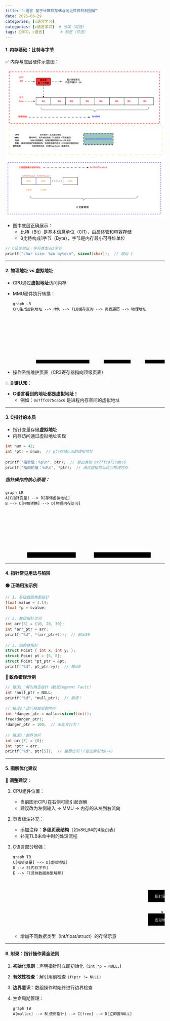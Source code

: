 ```yaml
---
title: "c语言-基于计算机存储与地址转换机制图解"
date: 2025-06-29
categories: [c语言学习]
categories: [c语言学习]  # 分类（可选）
tags: [学习，c语言]       # 标签（可选）
---
```


#### **1. 内存基础：比特与字节**

✅ 内存与底层硬件示意图：

![指针与内存](images/指针与内存.png)

- 图中底层正确展示：
  - 比特（Bit）是基本信息单位（0/1），由晶体管和电容存储
  - 8比特构成1字节（Byte），字节是内存最小可寻址单位

```c
// C语言验证：字符类型占1字节
printf("char size: %zu byte\n", sizeof(char));  // 输出 1
```

------

#### **2. 物理地址 vs 虚拟地址**

- CPU通过**虚拟地址**访问内存

- MMU硬件执行转换：

  ```mermaid
  graph LR
  CPU生成虚拟地址 --> MMU --> TLB缓存查询 --> 页表遍历 --> 物理地址
  ```

  <svg id="svgGraph71929028915440" width="100%" xmlns="http://www.w3.org/2000/svg" class="flowchart" style="overflow: hidden; max-width: 100%;" role="graphics-document document" aria-roledescription="flowchart-v2" xmlns:xlink="http://www.w3.org/1999/xlink" xmlns:ev="http://www.w3.org/2001/xml-events"><g id="viewport-20250629080415239" class="svg-pan-zoom_viewport" transform="matrix(0.9115329672369833,0,0,0.9115329672369833,65.9172899666872,131.2424792109486)" style="transform: matrix(0.911533, 0, 0, 0.911533, 65.91729, 131.242479);"><g><marker id="svgGraph71929028915440_flowchart-v2-pointEnd" class="marker flowchart-v2" viewBox="0 0 10 10" refX="5" refY="5" markerUnits="userSpaceOnUse" markerWidth="8" markerHeight="8" orient="auto"><path d="M 0 0 L 10 5 L 0 10 z" class="arrowMarkerPath" style="stroke-width: 1; stroke-dasharray: 1, 0;"></path></marker><marker id="svgGraph71929028915440_flowchart-v2-pointStart" class="marker flowchart-v2" viewBox="0 0 10 10" refX="4.5" refY="5" markerUnits="userSpaceOnUse" markerWidth="8" markerHeight="8" orient="auto"><path d="M 0 5 L 10 10 L 10 0 z" class="arrowMarkerPath" style="stroke-width: 1; stroke-dasharray: 1, 0;"></path></marker><marker id="svgGraph71929028915440_flowchart-v2-circleEnd" class="marker flowchart-v2" viewBox="0 0 10 10" refX="11" refY="5" markerUnits="userSpaceOnUse" markerWidth="11" markerHeight="11" orient="auto"><circle cx="5" cy="5" r="5" class="arrowMarkerPath" style="stroke-width: 1; stroke-dasharray: 1, 0;"></circle></marker><marker id="svgGraph71929028915440_flowchart-v2-circleStart" class="marker flowchart-v2" viewBox="0 0 10 10" refX="-1" refY="5" markerUnits="userSpaceOnUse" markerWidth="11" markerHeight="11" orient="auto"><circle cx="5" cy="5" r="5" class="arrowMarkerPath" style="stroke-width: 1; stroke-dasharray: 1, 0;"></circle></marker><marker id="svgGraph71929028915440_flowchart-v2-crossEnd" class="marker cross flowchart-v2" viewBox="0 0 11 11" refX="12" refY="5.2" markerUnits="userSpaceOnUse" markerWidth="11" markerHeight="11" orient="auto"><path d="M 1,1 l 9,9 M 10,1 l -9,9" class="arrowMarkerPath" style="stroke-width: 2; stroke-dasharray: 1, 0;"></path></marker><marker id="svgGraph71929028915440_flowchart-v2-crossStart" class="marker cross flowchart-v2" viewBox="0 0 11 11" refX="-1" refY="5.2" markerUnits="userSpaceOnUse" markerWidth="11" markerHeight="11" orient="auto"><path d="M 1,1 l 9,9 M 10,1 l -9,9" class="arrowMarkerPath" style="stroke-width: 2; stroke-dasharray: 1, 0;"></path></marker><g class="root"><g class="clusters"></g><g class="edgePaths"><path d="M192.875,35L197.042,35C201.208,35,209.542,35,217.208,35C224.875,35,231.875,35,235.375,35L238.875,35" id="L_CPU生成虚拟地址_MMU_0" class="edge-thickness-normal edge-pattern-solid edge-thickness-normal edge-pattern-solid flowchart-link" style="" marker-end="url(#svgGraph71929028915440_flowchart-v2-pointEnd)"></path><path d="M335.953,35L340.12,35C344.286,35,352.62,35,360.286,35C367.953,35,374.953,35,378.453,35L381.953,35" id="L_MMU_TLB缓存查询_0" class="edge-thickness-normal edge-pattern-solid edge-thickness-normal edge-pattern-solid flowchart-link" style="" marker-end="url(#svgGraph71929028915440_flowchart-v2-pointEnd)"></path><path d="M536.406,35L540.573,35C544.74,35,553.073,35,560.74,35C568.406,35,575.406,35,578.906,35L582.406,35" id="L_TLB缓存查询_页表遍历_0" class="edge-thickness-normal edge-pattern-solid edge-thickness-normal edge-pattern-solid flowchart-link" style="" marker-end="url(#svgGraph71929028915440_flowchart-v2-pointEnd)"></path><path d="M710.406,35L714.573,35C718.74,35,727.073,35,734.74,35C742.406,35,749.406,35,752.906,35L756.406,35" id="L_页表遍历_物理地址_0" class="edge-thickness-normal edge-pattern-solid edge-thickness-normal edge-pattern-solid flowchart-link" style="" marker-end="url(#svgGraph71929028915440_flowchart-v2-pointEnd)"></path></g><g class="edgeLabels"><g class="edgeLabel"><g class="label" transform="translate(0, 0)"><foreignObject width="0" height="0"><div xmlns="http://www.w3.org/1999/xhtml" class="labelBkg" style="margin: 0px; padding: 0px; border: 0px; font-style: inherit; font-variant-caps: inherit; font-weight: inherit; font-stretch: inherit; font-size: inherit; line-height: 1.5; font-family: inherit; font-size-adjust: inherit; font-kerning: inherit; font-variant-alternates: inherit; font-variant-ligatures: inherit; font-variant-numeric: inherit; font-variant-east-asian: inherit; font-variant-position: inherit; font-variant-emoji: inherit; font-feature-settings: inherit; font-optical-sizing: inherit; font-variation-settings: inherit; vertical-align: baseline; background-color: rgba(88, 88, 88, 0.5); display: table-cell; white-space: nowrap; max-width: 200px; text-align: center;"><span class="edgeLabel" style="margin: 0px; padding: 0px; border: 0px; font-style: inherit; font-variant-caps: inherit; font-weight: inherit; font-stretch: inherit; font-size: inherit; line-height: inherit; font-family: inherit !important; font-size-adjust: inherit; font-kerning: inherit; font-variant-alternates: inherit; font-variant-ligatures: inherit; font-variant-numeric: inherit; font-variant-east-asian: inherit; font-variant-position: inherit; font-variant-emoji: inherit; font-feature-settings: inherit; font-optical-sizing: inherit; font-variation-settings: inherit; vertical-align: baseline; fill: rgb(204, 204, 204); color: rgb(204, 204, 204); background-color: rgb(88, 88, 88); text-align: center;"></span></div></foreignObject></g></g><g class="edgeLabel"><g class="label" transform="translate(0, 0)"><foreignObject width="0" height="0"><div xmlns="http://www.w3.org/1999/xhtml" class="labelBkg" style="margin: 0px; padding: 0px; border: 0px; font-style: inherit; font-variant-caps: inherit; font-weight: inherit; font-stretch: inherit; font-size: inherit; line-height: 1.5; font-family: inherit; font-size-adjust: inherit; font-kerning: inherit; font-variant-alternates: inherit; font-variant-ligatures: inherit; font-variant-numeric: inherit; font-variant-east-asian: inherit; font-variant-position: inherit; font-variant-emoji: inherit; font-feature-settings: inherit; font-optical-sizing: inherit; font-variation-settings: inherit; vertical-align: baseline; background-color: rgba(88, 88, 88, 0.5); display: table-cell; white-space: nowrap; max-width: 200px; text-align: center;"><span class="edgeLabel" style="margin: 0px; padding: 0px; border: 0px; font-style: inherit; font-variant-caps: inherit; font-weight: inherit; font-stretch: inherit; font-size: inherit; line-height: inherit; font-family: inherit !important; font-size-adjust: inherit; font-kerning: inherit; font-variant-alternates: inherit; font-variant-ligatures: inherit; font-variant-numeric: inherit; font-variant-east-asian: inherit; font-variant-position: inherit; font-variant-emoji: inherit; font-feature-settings: inherit; font-optical-sizing: inherit; font-variation-settings: inherit; vertical-align: baseline; fill: rgb(204, 204, 204); color: rgb(204, 204, 204); background-color: rgb(88, 88, 88); text-align: center;"></span></div></foreignObject></g></g><g class="edgeLabel"><g class="label" transform="translate(0, 0)"><foreignObject width="0" height="0"><div xmlns="http://www.w3.org/1999/xhtml" class="labelBkg" style="margin: 0px; padding: 0px; border: 0px; font-style: inherit; font-variant-caps: inherit; font-weight: inherit; font-stretch: inherit; font-size: inherit; line-height: 1.5; font-family: inherit; font-size-adjust: inherit; font-kerning: inherit; font-variant-alternates: inherit; font-variant-ligatures: inherit; font-variant-numeric: inherit; font-variant-east-asian: inherit; font-variant-position: inherit; font-variant-emoji: inherit; font-feature-settings: inherit; font-optical-sizing: inherit; font-variation-settings: inherit; vertical-align: baseline; background-color: rgba(88, 88, 88, 0.5); display: table-cell; white-space: nowrap; max-width: 200px; text-align: center;"><span class="edgeLabel" style="margin: 0px; padding: 0px; border: 0px; font-style: inherit; font-variant-caps: inherit; font-weight: inherit; font-stretch: inherit; font-size: inherit; line-height: inherit; font-family: inherit !important; font-size-adjust: inherit; font-kerning: inherit; font-variant-alternates: inherit; font-variant-ligatures: inherit; font-variant-numeric: inherit; font-variant-east-asian: inherit; font-variant-position: inherit; font-variant-emoji: inherit; font-feature-settings: inherit; font-optical-sizing: inherit; font-variation-settings: inherit; vertical-align: baseline; fill: rgb(204, 204, 204); color: rgb(204, 204, 204); background-color: rgb(88, 88, 88); text-align: center;"></span></div></foreignObject></g></g><g class="edgeLabel"><g class="label" transform="translate(0, 0)"><foreignObject width="0" height="0"><div xmlns="http://www.w3.org/1999/xhtml" class="labelBkg" style="margin: 0px; padding: 0px; border: 0px; font-style: inherit; font-variant-caps: inherit; font-weight: inherit; font-stretch: inherit; font-size: inherit; line-height: 1.5; font-family: inherit; font-size-adjust: inherit; font-kerning: inherit; font-variant-alternates: inherit; font-variant-ligatures: inherit; font-variant-numeric: inherit; font-variant-east-asian: inherit; font-variant-position: inherit; font-variant-emoji: inherit; font-feature-settings: inherit; font-optical-sizing: inherit; font-variation-settings: inherit; vertical-align: baseline; background-color: rgba(88, 88, 88, 0.5); display: table-cell; white-space: nowrap; max-width: 200px; text-align: center;"><span class="edgeLabel" style="margin: 0px; padding: 0px; border: 0px; font-style: inherit; font-variant-caps: inherit; font-weight: inherit; font-stretch: inherit; font-size: inherit; line-height: inherit; font-family: inherit !important; font-size-adjust: inherit; font-kerning: inherit; font-variant-alternates: inherit; font-variant-ligatures: inherit; font-variant-numeric: inherit; font-variant-east-asian: inherit; font-variant-position: inherit; font-variant-emoji: inherit; font-feature-settings: inherit; font-optical-sizing: inherit; font-variation-settings: inherit; vertical-align: baseline; fill: rgb(204, 204, 204); color: rgb(204, 204, 204); background-color: rgb(88, 88, 88); text-align: center;"></span></div></foreignObject></g></g></g><g class="nodes"><g class="node default" id="flowchart-CPU生成虚拟地址-0" transform="translate(100.4375, 35)"><rect class="basic label-container" style="" x="-92.4375" y="-27" width="184.875" height="54"></rect><g class="label" style="" transform="translate(-62.4375, -12)"><rect></rect><foreignObject width="124.875" height="24"><div xmlns="http://www.w3.org/1999/xhtml" style="margin: 0px; padding: 0px; border: 0px; font-style: inherit; font-variant-caps: inherit; font-weight: inherit; font-stretch: inherit; font-size: inherit; line-height: 1.5; font-family: inherit; font-size-adjust: inherit; font-kerning: inherit; font-variant-alternates: inherit; font-variant-ligatures: inherit; font-variant-numeric: inherit; font-variant-east-asian: inherit; font-variant-position: inherit; font-variant-emoji: inherit; font-feature-settings: inherit; font-optical-sizing: inherit; font-variation-settings: inherit; vertical-align: baseline; display: table-cell; white-space: nowrap; max-width: 200px; text-align: center;"><span class="nodeLabel" style="margin: 0px; padding: 0px; border: 0px; font-style: inherit; font-variant-caps: inherit; font-weight: inherit; font-stretch: inherit; font-size: inherit; line-height: inherit; font-family: inherit !important; font-size-adjust: inherit; font-kerning: inherit; font-variant-alternates: inherit; font-variant-ligatures: inherit; font-variant-numeric: inherit; font-variant-east-asian: inherit; font-variant-position: inherit; font-variant-emoji: inherit; font-feature-settings: inherit; font-optical-sizing: inherit; font-variation-settings: inherit; vertical-align: baseline; fill: rgb(204, 204, 204); color: rgb(204, 204, 204);"><p style="margin: 0px; padding: 0px; border: 0px; font-style: inherit; font-variant-caps: inherit; font-weight: 400; font-stretch: inherit; font-size: 16px; line-height: 1.75; font-family: inherit; font-size-adjust: inherit; font-kerning: inherit; font-variant-alternates: inherit; font-variant-ligatures: inherit; font-variant-numeric: inherit; font-variant-east-asian: inherit; font-variant-position: inherit; font-variant-emoji: inherit; font-feature-settings: inherit; font-optical-sizing: inherit; font-variation-settings: inherit; vertical-align: baseline; word-break: break-word; overflow-wrap: break-word;">CPU生成虚拟地址</p></span></div></foreignObject></g></g><g class="node default" id="flowchart-MMU-1" transform="translate(289.4140625, 35)"><rect class="basic label-container" style="" x="-46.5390625" y="-27" width="93.078125" height="54"></rect><g class="label" style="" transform="translate(-16.5390625, -12)"><rect></rect><foreignObject width="33.078125" height="24"><div xmlns="http://www.w3.org/1999/xhtml" style="margin: 0px; padding: 0px; border: 0px; font-style: inherit; font-variant-caps: inherit; font-weight: inherit; font-stretch: inherit; font-size: inherit; line-height: 1.5; font-family: inherit; font-size-adjust: inherit; font-kerning: inherit; font-variant-alternates: inherit; font-variant-ligatures: inherit; font-variant-numeric: inherit; font-variant-east-asian: inherit; font-variant-position: inherit; font-variant-emoji: inherit; font-feature-settings: inherit; font-optical-sizing: inherit; font-variation-settings: inherit; vertical-align: baseline; display: table-cell; white-space: nowrap; max-width: 200px; text-align: center;"><span class="nodeLabel" style="margin: 0px; padding: 0px; border: 0px; font-style: inherit; font-variant-caps: inherit; font-weight: inherit; font-stretch: inherit; font-size: inherit; line-height: inherit; font-family: inherit !important; font-size-adjust: inherit; font-kerning: inherit; font-variant-alternates: inherit; font-variant-ligatures: inherit; font-variant-numeric: inherit; font-variant-east-asian: inherit; font-variant-position: inherit; font-variant-emoji: inherit; font-feature-settings: inherit; font-optical-sizing: inherit; font-variation-settings: inherit; vertical-align: baseline; fill: rgb(204, 204, 204); color: rgb(204, 204, 204);"><p style="margin: 0px; padding: 0px; border: 0px; font-style: inherit; font-variant-caps: inherit; font-weight: 400; font-stretch: inherit; font-size: 16px; line-height: 1.75; font-family: inherit; font-size-adjust: inherit; font-kerning: inherit; font-variant-alternates: inherit; font-variant-ligatures: inherit; font-variant-numeric: inherit; font-variant-east-asian: inherit; font-variant-position: inherit; font-variant-emoji: inherit; font-feature-settings: inherit; font-optical-sizing: inherit; font-variation-settings: inherit; vertical-align: baseline; word-break: break-word; overflow-wrap: break-word;">MMU</p></span></div></foreignObject></g></g><g class="node default" id="flowchart-TLB缓存查询-2" transform="translate(461.1796875, 35)"><rect class="basic label-container" style="" x="-75.2265625" y="-27" width="150.453125" height="54"></rect><g class="label" style="" transform="translate(-45.2265625, -12)"><rect></rect><foreignObject width="90.453125" height="24"><div xmlns="http://www.w3.org/1999/xhtml" style="margin: 0px; padding: 0px; border: 0px; font-style: inherit; font-variant-caps: inherit; font-weight: inherit; font-stretch: inherit; font-size: inherit; line-height: 1.5; font-family: inherit; font-size-adjust: inherit; font-kerning: inherit; font-variant-alternates: inherit; font-variant-ligatures: inherit; font-variant-numeric: inherit; font-variant-east-asian: inherit; font-variant-position: inherit; font-variant-emoji: inherit; font-feature-settings: inherit; font-optical-sizing: inherit; font-variation-settings: inherit; vertical-align: baseline; display: table-cell; white-space: nowrap; max-width: 200px; text-align: center;"><span class="nodeLabel" style="margin: 0px; padding: 0px; border: 0px; font-style: inherit; font-variant-caps: inherit; font-weight: inherit; font-stretch: inherit; font-size: inherit; line-height: inherit; font-family: inherit !important; font-size-adjust: inherit; font-kerning: inherit; font-variant-alternates: inherit; font-variant-ligatures: inherit; font-variant-numeric: inherit; font-variant-east-asian: inherit; font-variant-position: inherit; font-variant-emoji: inherit; font-feature-settings: inherit; font-optical-sizing: inherit; font-variation-settings: inherit; vertical-align: baseline; fill: rgb(204, 204, 204); color: rgb(204, 204, 204);"><p style="margin: 0px; padding: 0px; border: 0px; font-style: inherit; font-variant-caps: inherit; font-weight: 400; font-stretch: inherit; font-size: 16px; line-height: 1.75; font-family: inherit; font-size-adjust: inherit; font-kerning: inherit; font-variant-alternates: inherit; font-variant-ligatures: inherit; font-variant-numeric: inherit; font-variant-east-asian: inherit; font-variant-position: inherit; font-variant-emoji: inherit; font-feature-settings: inherit; font-optical-sizing: inherit; font-variation-settings: inherit; vertical-align: baseline; word-break: break-word; overflow-wrap: break-word;">TLB缓存查询</p></span></div></foreignObject></g></g><g class="node default" id="flowchart-页表遍历-3" transform="translate(648.40625, 35)"><rect class="basic label-container" style="" x="-62" y="-27" width="124" height="54"></rect><g class="label" style="" transform="translate(-32, -12)"><rect></rect><foreignObject width="64" height="24"><div xmlns="http://www.w3.org/1999/xhtml" style="margin: 0px; padding: 0px; border: 0px; font-style: inherit; font-variant-caps: inherit; font-weight: inherit; font-stretch: inherit; font-size: inherit; line-height: 1.5; font-family: inherit; font-size-adjust: inherit; font-kerning: inherit; font-variant-alternates: inherit; font-variant-ligatures: inherit; font-variant-numeric: inherit; font-variant-east-asian: inherit; font-variant-position: inherit; font-variant-emoji: inherit; font-feature-settings: inherit; font-optical-sizing: inherit; font-variation-settings: inherit; vertical-align: baseline; display: table-cell; white-space: nowrap; max-width: 200px; text-align: center;"><span class="nodeLabel" style="margin: 0px; padding: 0px; border: 0px; font-style: inherit; font-variant-caps: inherit; font-weight: inherit; font-stretch: inherit; font-size: inherit; line-height: inherit; font-family: inherit !important; font-size-adjust: inherit; font-kerning: inherit; font-variant-alternates: inherit; font-variant-ligatures: inherit; font-variant-numeric: inherit; font-variant-east-asian: inherit; font-variant-position: inherit; font-variant-emoji: inherit; font-feature-settings: inherit; font-optical-sizing: inherit; font-variation-settings: inherit; vertical-align: baseline; fill: rgb(204, 204, 204); color: rgb(204, 204, 204);"><p style="margin: 0px; padding: 0px; border: 0px; font-style: inherit; font-variant-caps: inherit; font-weight: 400; font-stretch: inherit; font-size: 16px; line-height: 1.75; font-family: inherit; font-size-adjust: inherit; font-kerning: inherit; font-variant-alternates: inherit; font-variant-ligatures: inherit; font-variant-numeric: inherit; font-variant-east-asian: inherit; font-variant-position: inherit; font-variant-emoji: inherit; font-feature-settings: inherit; font-optical-sizing: inherit; font-variation-settings: inherit; vertical-align: baseline; word-break: break-word; overflow-wrap: break-word;">页表遍历</p></span></div></foreignObject></g></g><g class="node default" id="flowchart-物理地址-4" transform="translate(822.40625, 35)"><rect class="basic label-container" style="" x="-62" y="-27" width="124" height="54"></rect><g class="label" style="" transform="translate(-32, -12)"><rect></rect><foreignObject width="64" height="24"><div xmlns="http://www.w3.org/1999/xhtml" style="margin: 0px; padding: 0px; border: 0px; font-style: inherit; font-variant-caps: inherit; font-weight: inherit; font-stretch: inherit; font-size: inherit; line-height: 1.5; font-family: inherit; font-size-adjust: inherit; font-kerning: inherit; font-variant-alternates: inherit; font-variant-ligatures: inherit; font-variant-numeric: inherit; font-variant-east-asian: inherit; font-variant-position: inherit; font-variant-emoji: inherit; font-feature-settings: inherit; font-optical-sizing: inherit; font-variation-settings: inherit; vertical-align: baseline; display: table-cell; white-space: nowrap; max-width: 200px; text-align: center;"><span class="nodeLabel" style="margin: 0px; padding: 0px; border: 0px; font-style: inherit; font-variant-caps: inherit; font-weight: inherit; font-stretch: inherit; font-size: inherit; line-height: inherit; font-family: inherit !important; font-size-adjust: inherit; font-kerning: inherit; font-variant-alternates: inherit; font-variant-ligatures: inherit; font-variant-numeric: inherit; font-variant-east-asian: inherit; font-variant-position: inherit; font-variant-emoji: inherit; font-feature-settings: inherit; font-optical-sizing: inherit; font-variation-settings: inherit; vertical-align: baseline; fill: rgb(204, 204, 204); color: rgb(204, 204, 204);"><p style="margin: 0px; padding: 0px; border: 0px; font-style: inherit; font-variant-caps: inherit; font-weight: 400; font-stretch: inherit; font-size: 16px; line-height: 1.75; font-family: inherit; font-size-adjust: inherit; font-kerning: inherit; font-variant-alternates: inherit; font-variant-ligatures: inherit; font-variant-numeric: inherit; font-variant-east-asian: inherit; font-variant-position: inherit; font-variant-emoji: inherit; font-feature-settings: inherit; font-optical-sizing: inherit; font-variation-settings: inherit; vertical-align: baseline; word-break: break-word; overflow-wrap: break-word;">物理地址</p></span></div></foreignObject></g></g></g></g></g></g></svg>

- 操作系统维护页表（CR3寄存器指向顶级页表）

💡 **关键认知**：

* **C语言看到的地址都是虚拟地址！​**​
  * 例如：`0x7ffc075cabc6` 是进程内存空间的虚拟地址

------

#### **3. C指针的本质**

- 指针变量存储**虚拟地址**
- 内存访问通过虚拟地址实现

```c
int num = 42;
int *ptr = &num;  // ptr存储num的虚拟地址

printf("指针值：%p\n", ptr);  // 输出类似 0x7ffc075cabc6
printf("指向的值：%d\n", *ptr);  // 通过虚拟地址访问物理内存
```

##### 指针操作的核心原理：

```mermaid
graph LR
A[C指针变量] --> B[存储虚拟地址] 
B --> C[MMU转换] --> D[物理内存访问]
```

<svg id="svgGraph26027589873850" width="100%" xmlns="http://www.w3.org/2000/svg" class="flowchart" style="overflow: hidden; max-width: 100%;" role="graphics-document document" aria-roledescription="flowchart-v2" xmlns:xlink="http://www.w3.org/1999/xlink" xmlns:ev="http://www.w3.org/2001/xml-events"><g id="viewport-20250629080423765" class="svg-pan-zoom_viewport" transform="matrix(1.1504052567605683,0,0,1.1504052567605683,59.87502621187563,123.83743854895118)" style="transform: matrix(1.150405, 0, 0, 1.150405, 59.875026, 123.837439);"><g><marker id="svgGraph26027589873850_flowchart-v2-pointEnd" class="marker flowchart-v2" viewBox="0 0 10 10" refX="5" refY="5" markerUnits="userSpaceOnUse" markerWidth="8" markerHeight="8" orient="auto"><path d="M 0 0 L 10 5 L 0 10 z" class="arrowMarkerPath" style="stroke-width: 1; stroke-dasharray: 1, 0;"></path></marker><marker id="svgGraph26027589873850_flowchart-v2-pointStart" class="marker flowchart-v2" viewBox="0 0 10 10" refX="4.5" refY="5" markerUnits="userSpaceOnUse" markerWidth="8" markerHeight="8" orient="auto"><path d="M 0 5 L 10 10 L 10 0 z" class="arrowMarkerPath" style="stroke-width: 1; stroke-dasharray: 1, 0;"></path></marker><marker id="svgGraph26027589873850_flowchart-v2-circleEnd" class="marker flowchart-v2" viewBox="0 0 10 10" refX="11" refY="5" markerUnits="userSpaceOnUse" markerWidth="11" markerHeight="11" orient="auto"><circle cx="5" cy="5" r="5" class="arrowMarkerPath" style="stroke-width: 1; stroke-dasharray: 1, 0;"></circle></marker><marker id="svgGraph26027589873850_flowchart-v2-circleStart" class="marker flowchart-v2" viewBox="0 0 10 10" refX="-1" refY="5" markerUnits="userSpaceOnUse" markerWidth="11" markerHeight="11" orient="auto"><circle cx="5" cy="5" r="5" class="arrowMarkerPath" style="stroke-width: 1; stroke-dasharray: 1, 0;"></circle></marker><marker id="svgGraph26027589873850_flowchart-v2-crossEnd" class="marker cross flowchart-v2" viewBox="0 0 11 11" refX="12" refY="5.2" markerUnits="userSpaceOnUse" markerWidth="11" markerHeight="11" orient="auto"><path d="M 1,1 l 9,9 M 10,1 l -9,9" class="arrowMarkerPath" style="stroke-width: 2; stroke-dasharray: 1, 0;"></path></marker><marker id="svgGraph26027589873850_flowchart-v2-crossStart" class="marker cross flowchart-v2" viewBox="0 0 11 11" refX="-1" refY="5.2" markerUnits="userSpaceOnUse" markerWidth="11" markerHeight="11" orient="auto"><path d="M 1,1 l 9,9 M 10,1 l -9,9" class="arrowMarkerPath" style="stroke-width: 2; stroke-dasharray: 1, 0;"></path></marker><g class="root"><g class="clusters"></g><g class="edgePaths"><path d="M141.578,35L145.745,35C149.911,35,158.245,35,165.911,35C173.578,35,180.578,35,184.078,35L187.578,35" id="L_A_B_0" class="edge-thickness-normal edge-pattern-solid edge-thickness-normal edge-pattern-solid flowchart-link" style="" marker-end="url(#svgGraph26027589873850_flowchart-v2-pointEnd)"></path><path d="M347.578,35L351.745,35C355.911,35,364.245,35,371.911,35C379.578,35,386.578,35,390.078,35L393.578,35" id="L_B_C_0" class="edge-thickness-normal edge-pattern-solid edge-thickness-normal edge-pattern-solid flowchart-link" style="" marker-end="url(#svgGraph26027589873850_flowchart-v2-pointEnd)"></path><path d="M522.656,35L526.823,35C530.99,35,539.323,35,546.99,35C554.656,35,561.656,35,565.156,35L568.656,35" id="L_C_D_0" class="edge-thickness-normal edge-pattern-solid edge-thickness-normal edge-pattern-solid flowchart-link" style="" marker-end="url(#svgGraph26027589873850_flowchart-v2-pointEnd)"></path></g><g class="edgeLabels"><g class="edgeLabel"><g class="label" transform="translate(0, 0)"><foreignObject width="0" height="0"><div xmlns="http://www.w3.org/1999/xhtml" class="labelBkg" style="margin: 0px; padding: 0px; border: 0px; font-style: inherit; font-variant-caps: inherit; font-weight: inherit; font-stretch: inherit; font-size: inherit; line-height: 1.5; font-family: inherit; font-size-adjust: inherit; font-kerning: inherit; font-variant-alternates: inherit; font-variant-ligatures: inherit; font-variant-numeric: inherit; font-variant-east-asian: inherit; font-variant-position: inherit; font-variant-emoji: inherit; font-feature-settings: inherit; font-optical-sizing: inherit; font-variation-settings: inherit; vertical-align: baseline; background-color: rgba(88, 88, 88, 0.5); display: table-cell; white-space: nowrap; max-width: 200px; text-align: center;"><span class="edgeLabel" style="margin: 0px; padding: 0px; border: 0px; font-style: inherit; font-variant-caps: inherit; font-weight: inherit; font-stretch: inherit; font-size: inherit; line-height: inherit; font-family: inherit !important; font-size-adjust: inherit; font-kerning: inherit; font-variant-alternates: inherit; font-variant-ligatures: inherit; font-variant-numeric: inherit; font-variant-east-asian: inherit; font-variant-position: inherit; font-variant-emoji: inherit; font-feature-settings: inherit; font-optical-sizing: inherit; font-variation-settings: inherit; vertical-align: baseline; fill: rgb(204, 204, 204); color: rgb(204, 204, 204); background-color: rgb(88, 88, 88); text-align: center;"></span></div></foreignObject></g></g><g class="edgeLabel"><g class="label" transform="translate(0, 0)"><foreignObject width="0" height="0"><div xmlns="http://www.w3.org/1999/xhtml" class="labelBkg" style="margin: 0px; padding: 0px; border: 0px; font-style: inherit; font-variant-caps: inherit; font-weight: inherit; font-stretch: inherit; font-size: inherit; line-height: 1.5; font-family: inherit; font-size-adjust: inherit; font-kerning: inherit; font-variant-alternates: inherit; font-variant-ligatures: inherit; font-variant-numeric: inherit; font-variant-east-asian: inherit; font-variant-position: inherit; font-variant-emoji: inherit; font-feature-settings: inherit; font-optical-sizing: inherit; font-variation-settings: inherit; vertical-align: baseline; background-color: rgba(88, 88, 88, 0.5); display: table-cell; white-space: nowrap; max-width: 200px; text-align: center;"><span class="edgeLabel" style="margin: 0px; padding: 0px; border: 0px; font-style: inherit; font-variant-caps: inherit; font-weight: inherit; font-stretch: inherit; font-size: inherit; line-height: inherit; font-family: inherit !important; font-size-adjust: inherit; font-kerning: inherit; font-variant-alternates: inherit; font-variant-ligatures: inherit; font-variant-numeric: inherit; font-variant-east-asian: inherit; font-variant-position: inherit; font-variant-emoji: inherit; font-feature-settings: inherit; font-optical-sizing: inherit; font-variation-settings: inherit; vertical-align: baseline; fill: rgb(204, 204, 204); color: rgb(204, 204, 204); background-color: rgb(88, 88, 88); text-align: center;"></span></div></foreignObject></g></g><g class="edgeLabel"><g class="label" transform="translate(0, 0)"><foreignObject width="0" height="0"><div xmlns="http://www.w3.org/1999/xhtml" class="labelBkg" style="margin: 0px; padding: 0px; border: 0px; font-style: inherit; font-variant-caps: inherit; font-weight: inherit; font-stretch: inherit; font-size: inherit; line-height: 1.5; font-family: inherit; font-size-adjust: inherit; font-kerning: inherit; font-variant-alternates: inherit; font-variant-ligatures: inherit; font-variant-numeric: inherit; font-variant-east-asian: inherit; font-variant-position: inherit; font-variant-emoji: inherit; font-feature-settings: inherit; font-optical-sizing: inherit; font-variation-settings: inherit; vertical-align: baseline; background-color: rgba(88, 88, 88, 0.5); display: table-cell; white-space: nowrap; max-width: 200px; text-align: center;"><span class="edgeLabel" style="margin: 0px; padding: 0px; border: 0px; font-style: inherit; font-variant-caps: inherit; font-weight: inherit; font-stretch: inherit; font-size: inherit; line-height: inherit; font-family: inherit !important; font-size-adjust: inherit; font-kerning: inherit; font-variant-alternates: inherit; font-variant-ligatures: inherit; font-variant-numeric: inherit; font-variant-east-asian: inherit; font-variant-position: inherit; font-variant-emoji: inherit; font-feature-settings: inherit; font-optical-sizing: inherit; font-variation-settings: inherit; vertical-align: baseline; fill: rgb(204, 204, 204); color: rgb(204, 204, 204); background-color: rgb(88, 88, 88); text-align: center;"></span></div></foreignObject></g></g></g><g class="nodes"><g class="node default" id="flowchart-A-0" transform="translate(74.7890625, 35)"><rect class="basic label-container" style="" x="-66.7890625" y="-27" width="133.578125" height="54"></rect><g class="label" style="" transform="translate(-36.7890625, -12)"><rect></rect><foreignObject width="73.578125" height="24"><div xmlns="http://www.w3.org/1999/xhtml" style="margin: 0px; padding: 0px; border: 0px; font-style: inherit; font-variant-caps: inherit; font-weight: inherit; font-stretch: inherit; font-size: inherit; line-height: 1.5; font-family: inherit; font-size-adjust: inherit; font-kerning: inherit; font-variant-alternates: inherit; font-variant-ligatures: inherit; font-variant-numeric: inherit; font-variant-east-asian: inherit; font-variant-position: inherit; font-variant-emoji: inherit; font-feature-settings: inherit; font-optical-sizing: inherit; font-variation-settings: inherit; vertical-align: baseline; display: table-cell; white-space: nowrap; max-width: 200px; text-align: center;"><span class="nodeLabel" style="margin: 0px; padding: 0px; border: 0px; font-style: inherit; font-variant-caps: inherit; font-weight: inherit; font-stretch: inherit; font-size: inherit; line-height: inherit; font-family: inherit !important; font-size-adjust: inherit; font-kerning: inherit; font-variant-alternates: inherit; font-variant-ligatures: inherit; font-variant-numeric: inherit; font-variant-east-asian: inherit; font-variant-position: inherit; font-variant-emoji: inherit; font-feature-settings: inherit; font-optical-sizing: inherit; font-variation-settings: inherit; vertical-align: baseline; fill: rgb(204, 204, 204); color: rgb(204, 204, 204);"><p style="margin: 0px; padding: 0px; border: 0px; font-style: inherit; font-variant-caps: inherit; font-weight: 400; font-stretch: inherit; font-size: 16px; line-height: 1.75; font-family: inherit; font-size-adjust: inherit; font-kerning: inherit; font-variant-alternates: inherit; font-variant-ligatures: inherit; font-variant-numeric: inherit; font-variant-east-asian: inherit; font-variant-position: inherit; font-variant-emoji: inherit; font-feature-settings: inherit; font-optical-sizing: inherit; font-variation-settings: inherit; vertical-align: baseline; word-break: break-word; overflow-wrap: break-word;">C指针变量</p></span></div></foreignObject></g></g><g class="node default" id="flowchart-B-1" transform="translate(269.578125, 35)"><rect class="basic label-container" style="" x="-78" y="-27" width="156" height="54"></rect><g class="label" style="" transform="translate(-48, -12)"><rect></rect><foreignObject width="96" height="24"><div xmlns="http://www.w3.org/1999/xhtml" style="margin: 0px; padding: 0px; border: 0px; font-style: inherit; font-variant-caps: inherit; font-weight: inherit; font-stretch: inherit; font-size: inherit; line-height: 1.5; font-family: inherit; font-size-adjust: inherit; font-kerning: inherit; font-variant-alternates: inherit; font-variant-ligatures: inherit; font-variant-numeric: inherit; font-variant-east-asian: inherit; font-variant-position: inherit; font-variant-emoji: inherit; font-feature-settings: inherit; font-optical-sizing: inherit; font-variation-settings: inherit; vertical-align: baseline; display: table-cell; white-space: nowrap; max-width: 200px; text-align: center;"><span class="nodeLabel" style="margin: 0px; padding: 0px; border: 0px; font-style: inherit; font-variant-caps: inherit; font-weight: inherit; font-stretch: inherit; font-size: inherit; line-height: inherit; font-family: inherit !important; font-size-adjust: inherit; font-kerning: inherit; font-variant-alternates: inherit; font-variant-ligatures: inherit; font-variant-numeric: inherit; font-variant-east-asian: inherit; font-variant-position: inherit; font-variant-emoji: inherit; font-feature-settings: inherit; font-optical-sizing: inherit; font-variation-settings: inherit; vertical-align: baseline; fill: rgb(204, 204, 204); color: rgb(204, 204, 204);"><p style="margin: 0px; padding: 0px; border: 0px; font-style: inherit; font-variant-caps: inherit; font-weight: 400; font-stretch: inherit; font-size: 16px; line-height: 1.75; font-family: inherit; font-size-adjust: inherit; font-kerning: inherit; font-variant-alternates: inherit; font-variant-ligatures: inherit; font-variant-numeric: inherit; font-variant-east-asian: inherit; font-variant-position: inherit; font-variant-emoji: inherit; font-feature-settings: inherit; font-optical-sizing: inherit; font-variation-settings: inherit; vertical-align: baseline; word-break: break-word; overflow-wrap: break-word;">存储虚拟地址</p></span></div></foreignObject></g></g><g class="node default" id="flowchart-C-3" transform="translate(460.1171875, 35)"><rect class="basic label-container" style="" x="-62.5390625" y="-27" width="125.078125" height="54"></rect><g class="label" style="" transform="translate(-32.5390625, -12)"><rect></rect><foreignObject width="65.078125" height="24"><div xmlns="http://www.w3.org/1999/xhtml" style="margin: 0px; padding: 0px; border: 0px; font-style: inherit; font-variant-caps: inherit; font-weight: inherit; font-stretch: inherit; font-size: inherit; line-height: 1.5; font-family: inherit; font-size-adjust: inherit; font-kerning: inherit; font-variant-alternates: inherit; font-variant-ligatures: inherit; font-variant-numeric: inherit; font-variant-east-asian: inherit; font-variant-position: inherit; font-variant-emoji: inherit; font-feature-settings: inherit; font-optical-sizing: inherit; font-variation-settings: inherit; vertical-align: baseline; display: table-cell; white-space: nowrap; max-width: 200px; text-align: center;"><span class="nodeLabel" style="margin: 0px; padding: 0px; border: 0px; font-style: inherit; font-variant-caps: inherit; font-weight: inherit; font-stretch: inherit; font-size: inherit; line-height: inherit; font-family: inherit !important; font-size-adjust: inherit; font-kerning: inherit; font-variant-alternates: inherit; font-variant-ligatures: inherit; font-variant-numeric: inherit; font-variant-east-asian: inherit; font-variant-position: inherit; font-variant-emoji: inherit; font-feature-settings: inherit; font-optical-sizing: inherit; font-variation-settings: inherit; vertical-align: baseline; fill: rgb(204, 204, 204); color: rgb(204, 204, 204);"><p style="margin: 0px; padding: 0px; border: 0px; font-style: inherit; font-variant-caps: inherit; font-weight: 400; font-stretch: inherit; font-size: 16px; line-height: 1.75; font-family: inherit; font-size-adjust: inherit; font-kerning: inherit; font-variant-alternates: inherit; font-variant-ligatures: inherit; font-variant-numeric: inherit; font-variant-east-asian: inherit; font-variant-position: inherit; font-variant-emoji: inherit; font-feature-settings: inherit; font-optical-sizing: inherit; font-variation-settings: inherit; vertical-align: baseline; word-break: break-word; overflow-wrap: break-word;">MMU转换</p></span></div></foreignObject></g></g><g class="node default" id="flowchart-D-4" transform="translate(650.65625, 35)"><rect class="basic label-container" style="" x="-78" y="-27" width="156" height="54"></rect><g class="label" style="" transform="translate(-48, -12)"><rect></rect><foreignObject width="96" height="24"><div xmlns="http://www.w3.org/1999/xhtml" style="margin: 0px; padding: 0px; border: 0px; font-style: inherit; font-variant-caps: inherit; font-weight: inherit; font-stretch: inherit; font-size: inherit; line-height: 1.5; font-family: inherit; font-size-adjust: inherit; font-kerning: inherit; font-variant-alternates: inherit; font-variant-ligatures: inherit; font-variant-numeric: inherit; font-variant-east-asian: inherit; font-variant-position: inherit; font-variant-emoji: inherit; font-feature-settings: inherit; font-optical-sizing: inherit; font-variation-settings: inherit; vertical-align: baseline; display: table-cell; white-space: nowrap; max-width: 200px; text-align: center;"><span class="nodeLabel" style="margin: 0px; padding: 0px; border: 0px; font-style: inherit; font-variant-caps: inherit; font-weight: inherit; font-stretch: inherit; font-size: inherit; line-height: inherit; font-family: inherit !important; font-size-adjust: inherit; font-kerning: inherit; font-variant-alternates: inherit; font-variant-ligatures: inherit; font-variant-numeric: inherit; font-variant-east-asian: inherit; font-variant-position: inherit; font-variant-emoji: inherit; font-feature-settings: inherit; font-optical-sizing: inherit; font-variation-settings: inherit; vertical-align: baseline; fill: rgb(204, 204, 204); color: rgb(204, 204, 204);"><p style="margin: 0px; padding: 0px; border: 0px; font-style: inherit; font-variant-caps: inherit; font-weight: 400; font-stretch: inherit; font-size: 16px; line-height: 1.75; font-family: inherit; font-size-adjust: inherit; font-kerning: inherit; font-variant-alternates: inherit; font-variant-ligatures: inherit; font-variant-numeric: inherit; font-variant-east-asian: inherit; font-variant-position: inherit; font-variant-emoji: inherit; font-feature-settings: inherit; font-optical-sizing: inherit; font-variation-settings: inherit; vertical-align: baseline; word-break: break-word; overflow-wrap: break-word;">物理内存访问</p></span></div></foreignObject></g></g></g></g></g></g></svg>

------

#### **4. 指针常见用法与陷阱**

**🟢 正确用法示例**

```c
// 1. 基础数据类型指针
float value = 3.14;
float *p = &value;

// 2. 数组指针访问
int arr[3] = {10, 20, 30};
int *arr_ptr = arr;
printf("%d", *(arr_ptr+1));  // 输出20

// 3. 结构体指针
struct Point { int x; int y; };
struct Point pt = {5, 8};
struct Point *pt_ptr = &pt;
printf("%d", pt_ptr->y);  // 输出8
```

**🔴 致命错误示例**

```c
// 错误1：解引用空指针（触发Segment Fault）
int *null_ptr = NULL;
printf("%d", *null_ptr);  // 崩溃！

// 错误2：访问释放后的内存
int *danger_ptr = malloc(sizeof(int));
free(danger_ptr);
*danger_ptr = 100;  // 未定义行为！

// 错误3：越界访问
int arr[5] = {0};
int *ptr = arr;
printf("%d", ptr[5]);  // 越界访问！(合法索引为0-4)
```

------

#### **5. 图解优化建议**

🔧 **调整建议**：

1. CPU组件位置：

   - 当前图示CPU在右侧可能引起误解
   - 建议改为左侧输入 → MMU → 内存的从左到右流向

2. 页表标注补充：

   - 添加注释：**多级页表结构**（如x86_64的4级页表）
   - 补充TLB未命中时的处理流程

3. C语言部分增强：

   ```mermaid
   graph TB
   C[指针变量] --> D[虚拟地址]
   D --> E[内存字节]
   E --> F[具体数据类型解释]
   ```

   <svg id="svgGraph43660872018404" width="100%" xmlns="http://www.w3.org/2000/svg" class="flowchart" style="overflow: hidden; max-width: 100%;" role="graphics-document document" aria-roledescription="flowchart-v2" xmlns:xlink="http://www.w3.org/1999/xlink" xmlns:ev="http://www.w3.org/2001/xml-events"><g id="viewport-20250629080441185" class="svg-pan-zoom_viewport" transform="matrix(0.7157051114460957,0,0,0.7157051114460957,398.8609018816109,25.663149437150288)" style="transform: matrix(0.715705, 0, 0, 0.715705, 398.860902, 25.663149);"><g><marker id="svgGraph43660872018404_flowchart-v2-pointEnd" class="marker flowchart-v2" viewBox="0 0 10 10" refX="5" refY="5" markerUnits="userSpaceOnUse" markerWidth="8" markerHeight="8" orient="auto"><path d="M 0 0 L 10 5 L 0 10 z" class="arrowMarkerPath" style="stroke-width: 1; stroke-dasharray: 1, 0;"></path></marker><marker id="svgGraph43660872018404_flowchart-v2-pointStart" class="marker flowchart-v2" viewBox="0 0 10 10" refX="4.5" refY="5" markerUnits="userSpaceOnUse" markerWidth="8" markerHeight="8" orient="auto"><path d="M 0 5 L 10 10 L 10 0 z" class="arrowMarkerPath" style="stroke-width: 1; stroke-dasharray: 1, 0;"></path></marker><marker id="svgGraph43660872018404_flowchart-v2-circleEnd" class="marker flowchart-v2" viewBox="0 0 10 10" refX="11" refY="5" markerUnits="userSpaceOnUse" markerWidth="11" markerHeight="11" orient="auto"><circle cx="5" cy="5" r="5" class="arrowMarkerPath" style="stroke-width: 1; stroke-dasharray: 1, 0;"></circle></marker><marker id="svgGraph43660872018404_flowchart-v2-circleStart" class="marker flowchart-v2" viewBox="0 0 10 10" refX="-1" refY="5" markerUnits="userSpaceOnUse" markerWidth="11" markerHeight="11" orient="auto"><circle cx="5" cy="5" r="5" class="arrowMarkerPath" style="stroke-width: 1; stroke-dasharray: 1, 0;"></circle></marker><marker id="svgGraph43660872018404_flowchart-v2-crossEnd" class="marker cross flowchart-v2" viewBox="0 0 11 11" refX="12" refY="5.2" markerUnits="userSpaceOnUse" markerWidth="11" markerHeight="11" orient="auto"><path d="M 1,1 l 9,9 M 10,1 l -9,9" class="arrowMarkerPath" style="stroke-width: 2; stroke-dasharray: 1, 0;"></path></marker><marker id="svgGraph43660872018404_flowchart-v2-crossStart" class="marker cross flowchart-v2" viewBox="0 0 11 11" refX="-1" refY="5.2" markerUnits="userSpaceOnUse" markerWidth="11" markerHeight="11" orient="auto"><path d="M 1,1 l 9,9 M 10,1 l -9,9" class="arrowMarkerPath" style="stroke-width: 2; stroke-dasharray: 1, 0;"></path></marker><g class="root"><g class="clusters"></g><g class="edgePaths"><path d="M102,62L102,66.167C102,70.333,102,78.667,102,86.333C102,94,102,101,102,104.5L102,108" id="L_C_D_0" class="edge-thickness-normal edge-pattern-solid edge-thickness-normal edge-pattern-solid flowchart-link" style="" marker-end="url(#svgGraph43660872018404_flowchart-v2-pointEnd)"></path><path d="M102,166L102,170.167C102,174.333,102,182.667,102,190.333C102,198,102,205,102,208.5L102,212" id="L_D_E_0" class="edge-thickness-normal edge-pattern-solid edge-thickness-normal edge-pattern-solid flowchart-link" style="" marker-end="url(#svgGraph43660872018404_flowchart-v2-pointEnd)"></path><path d="M102,270L102,274.167C102,278.333,102,286.667,102,294.333C102,302,102,309,102,312.5L102,316" id="L_E_F_0" class="edge-thickness-normal edge-pattern-solid edge-thickness-normal edge-pattern-solid flowchart-link" style="" marker-end="url(#svgGraph43660872018404_flowchart-v2-pointEnd)"></path></g><g class="edgeLabels"><g class="edgeLabel"><g class="label" transform="translate(0, 0)"><foreignObject width="0" height="0"><div xmlns="http://www.w3.org/1999/xhtml" class="labelBkg" style="margin: 0px; padding: 0px; border: 0px; font-style: inherit; font-variant-caps: inherit; font-weight: inherit; font-stretch: inherit; font-size: inherit; line-height: 1.5; font-family: inherit; font-size-adjust: inherit; font-kerning: inherit; font-variant-alternates: inherit; font-variant-ligatures: inherit; font-variant-numeric: inherit; font-variant-east-asian: inherit; font-variant-position: inherit; font-variant-emoji: inherit; font-feature-settings: inherit; font-optical-sizing: inherit; font-variation-settings: inherit; vertical-align: baseline; background-color: rgba(88, 88, 88, 0.5); display: table-cell; white-space: nowrap; max-width: 200px; text-align: center;"><span class="edgeLabel" style="margin: 0px; padding: 0px; border: 0px; font-style: inherit; font-variant-caps: inherit; font-weight: inherit; font-stretch: inherit; font-size: inherit; line-height: inherit; font-family: inherit !important; font-size-adjust: inherit; font-kerning: inherit; font-variant-alternates: inherit; font-variant-ligatures: inherit; font-variant-numeric: inherit; font-variant-east-asian: inherit; font-variant-position: inherit; font-variant-emoji: inherit; font-feature-settings: inherit; font-optical-sizing: inherit; font-variation-settings: inherit; vertical-align: baseline; fill: rgb(204, 204, 204); color: rgb(204, 204, 204); background-color: rgb(88, 88, 88); text-align: center;"></span></div></foreignObject></g></g><g class="edgeLabel"><g class="label" transform="translate(0, 0)"><foreignObject width="0" height="0"><div xmlns="http://www.w3.org/1999/xhtml" class="labelBkg" style="margin: 0px; padding: 0px; border: 0px; font-style: inherit; font-variant-caps: inherit; font-weight: inherit; font-stretch: inherit; font-size: inherit; line-height: 1.5; font-family: inherit; font-size-adjust: inherit; font-kerning: inherit; font-variant-alternates: inherit; font-variant-ligatures: inherit; font-variant-numeric: inherit; font-variant-east-asian: inherit; font-variant-position: inherit; font-variant-emoji: inherit; font-feature-settings: inherit; font-optical-sizing: inherit; font-variation-settings: inherit; vertical-align: baseline; background-color: rgba(88, 88, 88, 0.5); display: table-cell; white-space: nowrap; max-width: 200px; text-align: center;"><span class="edgeLabel" style="margin: 0px; padding: 0px; border: 0px; font-style: inherit; font-variant-caps: inherit; font-weight: inherit; font-stretch: inherit; font-size: inherit; line-height: inherit; font-family: inherit !important; font-size-adjust: inherit; font-kerning: inherit; font-variant-alternates: inherit; font-variant-ligatures: inherit; font-variant-numeric: inherit; font-variant-east-asian: inherit; font-variant-position: inherit; font-variant-emoji: inherit; font-feature-settings: inherit; font-optical-sizing: inherit; font-variation-settings: inherit; vertical-align: baseline; fill: rgb(204, 204, 204); color: rgb(204, 204, 204); background-color: rgb(88, 88, 88); text-align: center;"></span></div></foreignObject></g></g><g class="edgeLabel"><g class="label" transform="translate(0, 0)"><foreignObject width="0" height="0"><div xmlns="http://www.w3.org/1999/xhtml" class="labelBkg" style="margin: 0px; padding: 0px; border: 0px; font-style: inherit; font-variant-caps: inherit; font-weight: inherit; font-stretch: inherit; font-size: inherit; line-height: 1.5; font-family: inherit; font-size-adjust: inherit; font-kerning: inherit; font-variant-alternates: inherit; font-variant-ligatures: inherit; font-variant-numeric: inherit; font-variant-east-asian: inherit; font-variant-position: inherit; font-variant-emoji: inherit; font-feature-settings: inherit; font-optical-sizing: inherit; font-variation-settings: inherit; vertical-align: baseline; background-color: rgba(88, 88, 88, 0.5); display: table-cell; white-space: nowrap; max-width: 200px; text-align: center;"><span class="edgeLabel" style="margin: 0px; padding: 0px; border: 0px; font-style: inherit; font-variant-caps: inherit; font-weight: inherit; font-stretch: inherit; font-size: inherit; line-height: inherit; font-family: inherit !important; font-size-adjust: inherit; font-kerning: inherit; font-variant-alternates: inherit; font-variant-ligatures: inherit; font-variant-numeric: inherit; font-variant-east-asian: inherit; font-variant-position: inherit; font-variant-emoji: inherit; font-feature-settings: inherit; font-optical-sizing: inherit; font-variation-settings: inherit; vertical-align: baseline; fill: rgb(204, 204, 204); color: rgb(204, 204, 204); background-color: rgb(88, 88, 88); text-align: center;"></span></div></foreignObject></g></g></g><g class="nodes"><g class="node default" id="flowchart-C-0" transform="translate(102, 35)"><rect class="basic label-container" style="" x="-62" y="-27" width="124" height="54"></rect><g class="label" style="" transform="translate(-32, -12)"><rect></rect><foreignObject width="64" height="24"><div xmlns="http://www.w3.org/1999/xhtml" style="margin: 0px; padding: 0px; border: 0px; font-style: inherit; font-variant-caps: inherit; font-weight: inherit; font-stretch: inherit; font-size: inherit; line-height: 1.5; font-family: inherit; font-size-adjust: inherit; font-kerning: inherit; font-variant-alternates: inherit; font-variant-ligatures: inherit; font-variant-numeric: inherit; font-variant-east-asian: inherit; font-variant-position: inherit; font-variant-emoji: inherit; font-feature-settings: inherit; font-optical-sizing: inherit; font-variation-settings: inherit; vertical-align: baseline; display: table-cell; white-space: nowrap; max-width: 200px; text-align: center;"><span class="nodeLabel" style="margin: 0px; padding: 0px; border: 0px; font-style: inherit; font-variant-caps: inherit; font-weight: inherit; font-stretch: inherit; font-size: inherit; line-height: inherit; font-family: inherit !important; font-size-adjust: inherit; font-kerning: inherit; font-variant-alternates: inherit; font-variant-ligatures: inherit; font-variant-numeric: inherit; font-variant-east-asian: inherit; font-variant-position: inherit; font-variant-emoji: inherit; font-feature-settings: inherit; font-optical-sizing: inherit; font-variation-settings: inherit; vertical-align: baseline; fill: rgb(204, 204, 204); color: rgb(204, 204, 204);"><p style="margin: 0px; padding: 0px; border: 0px; font-style: inherit; font-variant-caps: inherit; font-weight: 400; font-stretch: inherit; font-size: 16px; line-height: 1.75; font-family: inherit; font-size-adjust: inherit; font-kerning: inherit; font-variant-alternates: inherit; font-variant-ligatures: inherit; font-variant-numeric: inherit; font-variant-east-asian: inherit; font-variant-position: inherit; font-variant-emoji: inherit; font-feature-settings: inherit; font-optical-sizing: inherit; font-variation-settings: inherit; vertical-align: baseline; word-break: break-word; overflow-wrap: break-word;">指针变量</p></span></div></foreignObject></g></g><g class="node default" id="flowchart-D-1" transform="translate(102, 139)"><rect class="basic label-container" style="" x="-62" y="-27" width="124" height="54"></rect><g class="label" style="" transform="translate(-32, -12)"><rect></rect><foreignObject width="64" height="24"><div xmlns="http://www.w3.org/1999/xhtml" style="margin: 0px; padding: 0px; border: 0px; font-style: inherit; font-variant-caps: inherit; font-weight: inherit; font-stretch: inherit; font-size: inherit; line-height: 1.5; font-family: inherit; font-size-adjust: inherit; font-kerning: inherit; font-variant-alternates: inherit; font-variant-ligatures: inherit; font-variant-numeric: inherit; font-variant-east-asian: inherit; font-variant-position: inherit; font-variant-emoji: inherit; font-feature-settings: inherit; font-optical-sizing: inherit; font-variation-settings: inherit; vertical-align: baseline; display: table-cell; white-space: nowrap; max-width: 200px; text-align: center;"><span class="nodeLabel" style="margin: 0px; padding: 0px; border: 0px; font-style: inherit; font-variant-caps: inherit; font-weight: inherit; font-stretch: inherit; font-size: inherit; line-height: inherit; font-family: inherit !important; font-size-adjust: inherit; font-kerning: inherit; font-variant-alternates: inherit; font-variant-ligatures: inherit; font-variant-numeric: inherit; font-variant-east-asian: inherit; font-variant-position: inherit; font-variant-emoji: inherit; font-feature-settings: inherit; font-optical-sizing: inherit; font-variation-settings: inherit; vertical-align: baseline; fill: rgb(204, 204, 204); color: rgb(204, 204, 204);"><p style="margin: 0px; padding: 0px; border: 0px; font-style: inherit; font-variant-caps: inherit; font-weight: 400; font-stretch: inherit; font-size: 16px; line-height: 1.75; font-family: inherit; font-size-adjust: inherit; font-kerning: inherit; font-variant-alternates: inherit; font-variant-ligatures: inherit; font-variant-numeric: inherit; font-variant-east-asian: inherit; font-variant-position: inherit; font-variant-emoji: inherit; font-feature-settings: inherit; font-optical-sizing: inherit; font-variation-settings: inherit; vertical-align: baseline; word-break: break-word; overflow-wrap: break-word;">虚拟地址</p></span></div></foreignObject></g></g><g class="node default" id="flowchart-E-3" transform="translate(102, 243)"><rect class="basic label-container" style="" x="-62" y="-27" width="124" height="54"></rect><g class="label" style="" transform="translate(-32, -12)"><rect></rect><foreignObject width="64" height="24"><div xmlns="http://www.w3.org/1999/xhtml" style="margin: 0px; padding: 0px; border: 0px; font-style: inherit; font-variant-caps: inherit; font-weight: inherit; font-stretch: inherit; font-size: inherit; line-height: 1.5; font-family: inherit; font-size-adjust: inherit; font-kerning: inherit; font-variant-alternates: inherit; font-variant-ligatures: inherit; font-variant-numeric: inherit; font-variant-east-asian: inherit; font-variant-position: inherit; font-variant-emoji: inherit; font-feature-settings: inherit; font-optical-sizing: inherit; font-variation-settings: inherit; vertical-align: baseline; display: table-cell; white-space: nowrap; max-width: 200px; text-align: center;"><span class="nodeLabel" style="margin: 0px; padding: 0px; border: 0px; font-style: inherit; font-variant-caps: inherit; font-weight: inherit; font-stretch: inherit; font-size: inherit; line-height: inherit; font-family: inherit !important; font-size-adjust: inherit; font-kerning: inherit; font-variant-alternates: inherit; font-variant-ligatures: inherit; font-variant-numeric: inherit; font-variant-east-asian: inherit; font-variant-position: inherit; font-variant-emoji: inherit; font-feature-settings: inherit; font-optical-sizing: inherit; font-variation-settings: inherit; vertical-align: baseline; fill: rgb(204, 204, 204); color: rgb(204, 204, 204);"><p style="margin: 0px; padding: 0px; border: 0px; font-style: inherit; font-variant-caps: inherit; font-weight: 400; font-stretch: inherit; font-size: 16px; line-height: 1.75; font-family: inherit; font-size-adjust: inherit; font-kerning: inherit; font-variant-alternates: inherit; font-variant-ligatures: inherit; font-variant-numeric: inherit; font-variant-east-asian: inherit; font-variant-position: inherit; font-variant-emoji: inherit; font-feature-settings: inherit; font-optical-sizing: inherit; font-variation-settings: inherit; vertical-align: baseline; word-break: break-word; overflow-wrap: break-word;">内存字节</p></span></div></foreignObject></g></g><g class="node default" id="flowchart-F-5" transform="translate(102, 347)"><rect class="basic label-container" style="" x="-94" y="-27" width="188" height="54"></rect><g class="label" style="" transform="translate(-64, -12)"><rect></rect><foreignObject width="128" height="24"><div xmlns="http://www.w3.org/1999/xhtml" style="margin: 0px; padding: 0px; border: 0px; font-style: inherit; font-variant-caps: inherit; font-weight: inherit; font-stretch: inherit; font-size: inherit; line-height: 1.5; font-family: inherit; font-size-adjust: inherit; font-kerning: inherit; font-variant-alternates: inherit; font-variant-ligatures: inherit; font-variant-numeric: inherit; font-variant-east-asian: inherit; font-variant-position: inherit; font-variant-emoji: inherit; font-feature-settings: inherit; font-optical-sizing: inherit; font-variation-settings: inherit; vertical-align: baseline; display: table-cell; white-space: nowrap; max-width: 200px; text-align: center;"><span class="nodeLabel" style="margin: 0px; padding: 0px; border: 0px; font-style: inherit; font-variant-caps: inherit; font-weight: inherit; font-stretch: inherit; font-size: inherit; line-height: inherit; font-family: inherit !important; font-size-adjust: inherit; font-kerning: inherit; font-variant-alternates: inherit; font-variant-ligatures: inherit; font-variant-numeric: inherit; font-variant-east-asian: inherit; font-variant-position: inherit; font-variant-emoji: inherit; font-feature-settings: inherit; font-optical-sizing: inherit; font-variation-settings: inherit; vertical-align: baseline; fill: rgb(204, 204, 204); color: rgb(204, 204, 204);"><p style="margin: 0px; padding: 0px; border: 0px; font-style: inherit; font-variant-caps: inherit; font-weight: 400; font-stretch: inherit; font-size: 16px; line-height: 1.75; font-family: inherit; font-size-adjust: inherit; font-kerning: inherit; font-variant-alternates: inherit; font-variant-ligatures: inherit; font-variant-numeric: inherit; font-variant-east-asian: inherit; font-variant-position: inherit; font-variant-emoji: inherit; font-feature-settings: inherit; font-optical-sizing: inherit; font-variation-settings: inherit; vertical-align: baseline; word-break: break-word; overflow-wrap: break-word;">具体数据类型解释</p></span></div></foreignObject></g></g></g></g></g></g></svg>

   - 增加不同数据类型（int/float/struct）的存储示意

------

#### **6. 附录：指针操作黄金法则**

1. **初始化规则**：声明指针时立即初始化（`int *p = NULL;`)

2. **有效性检查**：解引用前检查 `if(ptr != NULL)`

3. **边界意识**：数组操作时始终进行边界检查

4. 生命周期管理：

   ```mermaid
   graph TB
   A[malloc] --> B[使用指针] --> C[free] --> D[立即置NULL]
   ```


